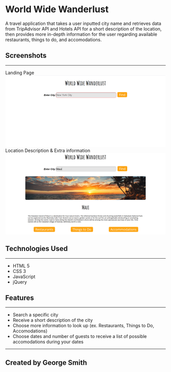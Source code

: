 # World Wide Wanderlust   
A travel application that takes a user inputted city name and retrieves data from TripAdvisor API and Hotels API for a short description of the location, then provides more in-depth information for the user regarding available restaurants, things to do, and accomodations.  

## Screenshots
---
Landing Page
![Photo of World Wide Wanderlust landing page](images/landing-page.png)  
Location Description & Extra information
![Photo of the location description/photo and extra choices for more information](images/location-description.png)  

## Technologies Used  
---
- HTML 5  
- CSS 3  
- JavaScript  
- jQuery  
## Features
---  
- Search a specific city
- Receive a short description of the city
- Choose more information to look up (ex. Restaurants, Things to Do, Accomodations)
- Choose dates and number of guests to receive a list of possible accomodations during your dates
---
## Created by George Smith
